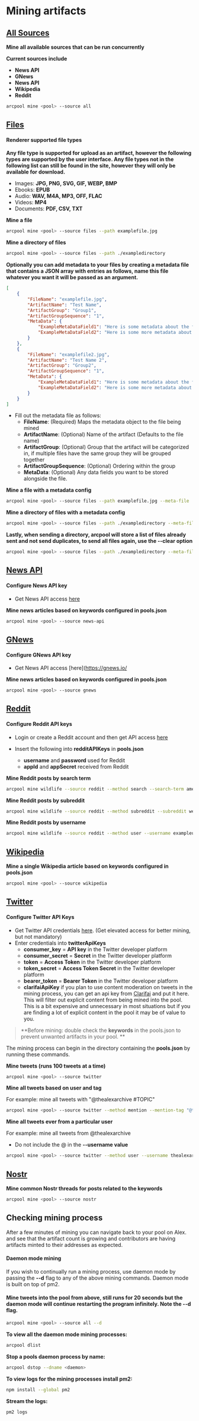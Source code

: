 # Mining artifacts

## [All Sources](/#/docs/creating-a-pool/mining-artifacts#all)

**Mine all available sources that can be run concurrently**

**Current sources include**

- **News API**
- **GNews**
- **News API**
- **Wikipedia**
- **Reddit**

```sh
arcpool mine <pool> --source all
```

## [Files](/#/docs/creating-a-pool/mining-artifacts#files)

#### Renderer supported file types

**Any file type is supported for upload as an artifact, however the following types are supported by the user interface. Any file types not in the following list can still be found in the site, however they will only be available for download.**

- Images: **JPG, PNG, SVG, GIF, WEBP, BMP**
- Ebooks: **EPUB**
- Audio: **WAV, M4A, MP3, OFF, FLAC**
- Videos: **MP4**
- Documents: **PDF, CSV, TXT**

**Mine a file**

```sh
arcpool mine <pool> --source files --path examplefile.jpg
```

**Mine a directory of files**

```sh
arcpool mine <pool> --source files --path ./exampledirectory
```

**Optionally you can add metadata to your files by creating a metadata file that contains a JSON array with entries as follows, name this file whatever you want it will be passed as an argument.**

```json
[
	{
		"FileName": "examplefile.jpg",
		"ArtifactName": "Test Name",
		"ArtifactGroup": "Group1",
		"ArtifactGroupSequence": "1",
		"MetaData": {
			"ExampleMetaDataField1": "Here is some metadata about the file",
			"ExampleMetaDataField2": "Here is some more metadata about the file"
		}
	},
	{
		"FileName": "examplefile2.jpg",
		"ArtifactName": "Test Name 2",
		"ArtifactGroup": "Group2",
		"ArtifactGroupSequence": "1",
		"MetaData": {
			"ExampleMetaDataField1": "Here is some metadata about the file",
			"ExampleMetaDataField2": "Here is some more metadata about the file"
		}
	}
]
```

- Fill out the metadata file as follows:
  - **FileName**: (Required) Maps the metadata object to the file being mined
  - **ArtifactName**: (Optional) Name of the artifact (Defaults to the file name)
  - **ArtifactGroup**: (Optional) Group that the artifact will be categorized in, if multiple files have the same group they will be grouped together
  - **ArtifactGroupSequence**: (Optional) Ordering within the group
  - **MetaData**: (Optional) Any data fields you want to be stored alongside the file.

**Mine a file with a metadata config**

```sh
arcpool mine <pool> --source files --path examplefile.jpg --meta-file ./metafile.json
```

**Mine a directory of files with a metadata config**

```sh
arcpool mine <pool> --source files --path ./exampledirectory --meta-file ./metafile.json
```

**Lastly, when sending a directory, arcpool will store a list of files already sent and not send duplicates, to send all files again, use the --clear option**

```sh
arcpool mine <pool> --source files --path ./exampledirectory --meta-file ./metafile.json --clear
```

## [News API](/#/docs/creating-a-pool/mining-artifacts#news)

#### Configure News API key

- Get News API access [here](https://newsapi.org/)

**Mine news articles based on keywords configured in pools.json**

```sh
arcpool mine <pool> --source news-api
```

## [GNews](/#/docs/creating-a-pool/mining-artifacts#gnews)

#### Configure GNews API key

- Get News API access [here](https://gnews.io/

**Mine news articles based on keywords configured in pools.json**

```sh
arcpool mine <pool> --source gnews
```

## [Reddit](/#/docs/creating-a-pool/mining-artifacts#reddit)

#### Configure Reddit API keys

- Login or create a Reddit account and then get API access [here](https://www.reddit.com/prefs/apps)

- Insert the following into **redditAPIKeys** in **pools.json**
  - **username** and **password** used for Reddit
  - **appId** and **appSecret** received from Reddit

**Mine Reddit posts by search term**

```sh
arcpool mine wildlife --source reddit --method search --search-term america
```

**Mine Reddit posts by subreddit**

```sh
arcpool mine wildlife --source reddit --method subreddit --subreddit webdev
```

**Mine Reddit posts by username**

```sh
arcpool mine wildlife --source reddit --method user --username exampleusername
```

## [Wikipedia](/#/docs/creating-a-pool/mining-artifacts#wikipedia)

**Mine a single Wikipedia article based on keywords configured in pools.json**

```sh
arcpool mine <pool> --source wikipedia
```

## [Twitter](/#/docs/creating-a-pool/mining-artifacts#twitter)

#### Configure Twitter API Keys

- Get Twitter API credentials [here](https://developer.twitter.com/en/docs/authentication/oauth-1-0a/api-key-and-secret). (Get elevated access for better mining, but not mandatory)
- Enter credentials into **twitterApiKeys**
  - **consumer_key** = **API key** in the Twitter developer platform
  - **consumer_secret** = **Secret** in the Twitter developer platform
  - **token** = **Access Token** in the Twitter developer platform
  - **token_secret** = **Access Token Secret** in the Twitter developer platform
  - **bearer_token** = **Bearer Token** in the Twitter developer platform
  - **clarifaiApiKey** if you plan to use content moderation on tweets in the mining process, you can get an api key from [Clarifai](https://www.clarifai.com/) and put it here. This will filter out explicit content from being mined into the pool. This is a bit expensive and unnecessary in most situations but if you are finding a lot of explicit content in the pool it may be of value to you.

> **Before mining: double check the **keywords** in the pools.json to prevent unwanted artifacts in your pool. **

The mining process can begin in the directory containing the **pools.json** by running these commands.

**Mine tweets (runs 100 tweets at a time)**

```sh
arcpool mine <pool> --source twitter
```

**Mine all tweets based on user and tag**

For example: mine all tweets with "@thealexarchive #TOPIC"

```sh
arcpool mine <pool> --source twitter --method mention --mention-tag "@thealexarchive #TOPIC"
```

**Mine all tweets ever from a particular user**

For example: mine all tweets from @thealexarchive

- Do not include the @ in the **--username value**

```sh
arcpool mine <pool> --source twitter --method user --username thealexarchive
```

## [Nostr](/#/docs/creating-a-pool/mining-artifacts#nostr)

**Mine common Nostr threads for posts related to the keywords**

```sh
arcpool mine <pool> --source nostr
```

## Checking mining process

After a few minutes of mining you can navigate back to your pool on Alex. and see that the artifact count is growing and contributors are having artifacts minted to their addresses as expected.

#### Daemon mode mining

If you wish to continually run a mining process, use daemon mode by passing the **--d** flag to any of the above mining commands. Daemon mode is built on top of pm2.

#### Mine tweets into the pool from above, still runs for 20 seconds but the daemon mode will continue restarting the program infinitely. Note the **--d** flag.

```sh
arcpool mine <pool> --source all --d
```

**To view all the daemon mode mining processes:**

```sh
arcpool dlist
```

**Stop a pools daemon process by name:**

```sh
arcpool dstop --dname <daemon>
```

**To view logs for the mining processes install pm2:**

```sh
npm install --global pm2
```

**Stream the logs:**

```sh
pm2 logs
```
